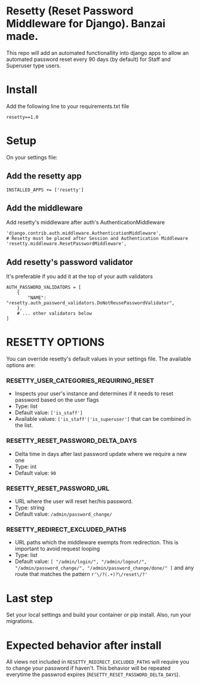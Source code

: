 # Resetty (Reset Password Middleware for Django). Banzai made.

This repo will add an automated functionallity into django apps to allow an automated password reset every 90 days (by default) for Staff and Superuser type users.

# Install
Add the following line to your requirements.txt file

```
resetty==1.0
```

# Setup
On your settings file:

## Add the resetty app

```
INSTALLED_APPS += ['resetty']
```

## Add the middleware
Add resetty's middleware after auth's AuthenticationMiddleware

```
'django.contrib.auth.middleware.AuthenticationMiddleware',
# Resetty must be placed after Session and Authentication Middleware
'resetty.middleware.ResetPasswordMiddleware', 
```

## Add resetty's password validator
It's preferable if you add it at the top of your auth validators

```
AUTH_PASSWORD_VALIDATORS = [
    {
        "NAME": "resetty.auth_password_validators.DoNotReusePasswordValidator",
    },
    # ... other validators below
]
```

# RESETTY OPTIONS
You can override resetty's default values in your settings file. The available options are:

### RESETTY_USER_CATEGORIES_REQUIRING_RESET
* Inspects your user's instance and determines if it needs to reset password based on the user flags
* Type: list
* Default value: `['is_staff']`
* Available values: `['is_staff'|'is_superuser']` that can be combined in the list. 

### RESETTY_RESET_PASSWORD_DELTA_DAYS
* Delta time in days after last password update where we require a new one
* Type: int 
* Default value: `90`

### RESETTY_RESET_PASSWORD_URL
* URL where the user will reset her/his password.
* Type: string
* Default value: `/admin/password_change/`

### RESETTY_REDIRECT_EXCLUDED_PATHS
* URL paths which the middleware exempts from redirection. This is important to avoid request looping
* Type: list
* Default value: `[
"/admin/login/",
"/admin/logout/",
"/admin/password_change/",
"/admin/password_change/done/"
]`
and any route that matches the pattern 
`r'\/?(.+)?\/reset\/?'`

# Last step
Set your local settings and build your container or pip install. Also, run your migrations.

# Expected behavior after install
All views not included in `RESETTY_REDIRECT_EXCLUDED_PATHS` will require you to change your password if haven't. This behavior will be repeated everytime the passwrod expires (`RESETTY_RESET_PASSWORD_DELTA_DAYS`).
